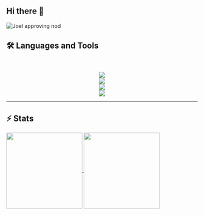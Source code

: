 ## Hi there 👋

<!--
<div align="center"> 
  <p>numberOfVisitorsSince18-04-2025</p>
  <img src="https://profile-counter.glitch.me/joellehtonen/count.svg" alt="Visitor Count" />
</div>
-->


<img src="https://github.com/joellehtonen/joellehtonen/blob/main/giphy.gif" alt="Joel approving nod">

## 🛠️ Languages and Tools
<br>
<p align="center">
  <img src="https://skillicons.dev/icons?i=c,cplusplus" />
  <br>
  <img src="https://skillicons.dev/icons?i=html,css,javascript,docker,react,bootstrap,nginx,mariadb,wordpress,nodemon,postman" />
  <br>
  <img src="https://skillicons.dev/icons?i=vscode,github,bash,linux,nano" />
  <br>
  <img src="https://skillicons.dev/icons?i= photoshop,premierepro,slack,unity" />
</p>

<hr>


## ⚡️ Stats
<a href="https://github.com/joellehtonen/github-readme-stats">
  <img height=200 align="center" src="https://github-readme-stats.vercel.app/api?username=joellehtonen&show_icons=true" />
</a>
<a href="https://github.com/joellehtonen/convoychat">
  <img height=200 align="center" src="https://github-readme-stats.vercel.app/api/top-langs?username=joellehtonen&layout=compact&langs_count=8&card_width=320" />
</a>

<!--
![Snake animation](https://github.com/joellehtonen/joellehtonen/blob/output/github-contribution-grid-snake.svg)
-->

